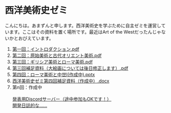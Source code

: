# 西洋美術史ゼミ

こんにちは。あまずんと申します。西洋美術史を学ぶために自主ゼミを運営しています。ここはその資料を置く場所です。最近はArt of the Westだったんじゃないかとおびえています。<br>

1. [第一回：イントロダクション.pdf](https://github.com/amazuun/Art_of_Europe/files/7860018/default.pdf)
2. [第二回：原始美術と古代オリエント美術.pdf](https://github.com/amazuun/Art_of_Europe/files/7939540/default.pdf)
3. [第三回：ギリシア美術とローマ美術.pdf](https://github.com/amazuun/Art_of_Europe/files/7964125/default.pdf)
4. [第三回補足資料（大絵画については後日修正します）.pdf](https://github.com/amazuun/Art_of_Europe/files/8004019/default.pdf)
5. [第四回：ローマ美術と中世I(作成中).pptx](https://github.com/amazuun/Art_of_Europe/files/8025634/I.pptx)
6. [西洋美術史ゼミ第四回補足資料（作成中）.docx](https://github.com/amazuun/Art_of_Europe/files/8025632/default.docx)
7. 第n回：作成中<br><br>
[発表用Discordサーバー（途中参加もOKです！）](https://discord.gg/YtEBb8YUps)<br>
[開発日誌的な……](https://unique-fuschia-0d1.notion.site/1d3e94d0c1024df8b13db556b7de5139?v=d6d0b097496040d3a457dde38b88a6f0)
